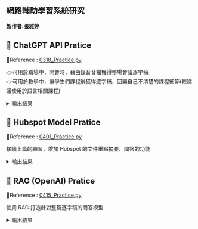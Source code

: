 ## 網路輔助學習系統研究 ##

**製作者:張雅婷**


**🔖 ChatGPT API Pratice**
------------------------------
🔗Reference : [0318_Practice.py](https://github.com/ChristineYa-Ting/net_learning/blob/main/0318_Practice.py)

👉可用於職場中，開會時，藉由錄音音檔獲得整場會議逐字稿  
👉可用於教學中，讓學生們課程後獲得逐字稿，回顧自己不清楚的課程細節(較建議使用於語言相關課程)

<details> 
  <summary>輸出結果</summary>
  
  ![Picture](https://github.com/ChristineYa-Ting/net_learning/blob/main/Result_Picture/0318_Result.png)
  
</details>



**🛒 Hubspot Model Pratice**
------------------------------
🔗Reference : [0401_Practice.py](https://github.com/ChristineYa-Ting/net_learning/blob/main/0401_Practice.py)

接續上篇的練習，增加 Hubspot 的文件重點摘要、問答的功能

<details> 
  <summary>輸出結果</summary>
  
  ![Picture](https://github.com/ChristineYa-Ting/net_learning/blob/main/Result_Picture/0401_Result.png)
  
</details>



**💫 RAG (OpenAI) Pratice**
------------------------------
🔗Reference : [0415_Practice.py](https://github.com/ChristineYa-Ting/net_learning/blob/main/0415_Practice.py)

使用 RAG 打造針對整篇逐字稿的問答模型

<details> 
  <summary>輸出結果</summary>
  
  ![Picture](https://github.com/ChristineYa-Ting/net_learning/blob/main/Result_Picture/0415_Result.png)
  
</details>
